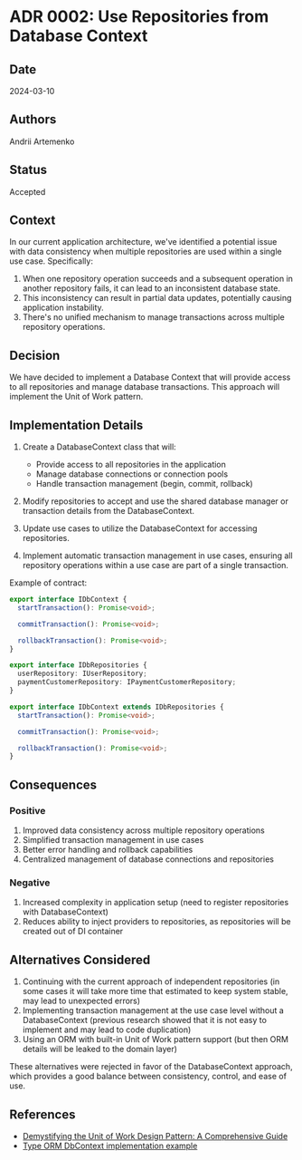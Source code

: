 # ADR 0002: Use Repositories from Database Context

## Date

2024-03-10

## Authors

Andrii Artemenko

## Status

Accepted

## Context

In our current application architecture, we've identified a potential issue with data consistency when multiple repositories are used within a single use case. Specifically:

1. When one repository operation succeeds and a subsequent operation in another repository fails, it can lead to an inconsistent database state.
2. This inconsistency can result in partial data updates, potentially causing application instability.
3. There's no unified mechanism to manage transactions across multiple repository operations.

## Decision

We have decided to implement a Database Context that will provide access to all repositories and manage database transactions. This approach will implement the Unit of Work pattern.

## Implementation Details

1. Create a DatabaseContext class that will:

   - Provide access to all repositories in the application
   - Manage database connections or connection pools
   - Handle transaction management (begin, commit, rollback)

2. Modify repositories to accept and use the shared database manager or transaction details from the DatabaseContext.

3. Update use cases to utilize the DatabaseContext for accessing repositories.

4. Implement automatic transaction management in use cases, ensuring all repository operations within a use case are part of a single transaction.

Example of contract:

```typescript
export interface IDbContext {
  startTransaction(): Promise<void>;

  commitTransaction(): Promise<void>;

  rollbackTransaction(): Promise<void>;
}

export interface IDbRepositories {
  userRepository: IUserRepository;
  paymentCustomerRepository: IPaymentCustomerRepository;
}

export interface IDbContext extends IDbRepositories {
  startTransaction(): Promise<void>;

  commitTransaction(): Promise<void>;

  rollbackTransaction(): Promise<void>;
}
```

## Consequences

### Positive

1. Improved data consistency across multiple repository operations
2. Simplified transaction management in use cases
3. Better error handling and rollback capabilities
4. Centralized management of database connections and repositories

### Negative

1. Increased complexity in application setup (need to register repositories with DatabaseContext)
2. Reduces ability to inject providers to repositories, as repositories will be created out of DI container

## Alternatives Considered

1. Continuing with the current approach of independent repositories (in some cases it will take more time that estimated to keep system stable, may lead to unexpected errors)
2. Implementing transaction management at the use case level without a DatabaseContext (previous research showed that it is not easy to implement and may lead to code duplication)
3. Using an ORM with built-in Unit of Work pattern support (but then ORM details will be leaked to the domain layer)

These alternatives were rejected in favor of the DatabaseContext approach, which provides a good balance between consistency, control, and ease of use.

## References

- [Demystifying the Unit of Work Design Pattern: A Comprehensive Guide](https://medium.com/@sohail.aslam9987/demystifying-the-unit-of-work-design-pattern-a-comprehensive-guide-6eee92231558)
- [Type ORM DbContext implementation example](https://github.com/SerhiiHalych/nestjs-cinema/blob/203e2b1edd7e880436e78c78c49f22e02814fe8a/src/common/infrastructure/persistence/DbContext.ts)

